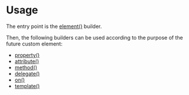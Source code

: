 # Usage

The entry point is the [element()](element.md) builder.

Then, the following builders can be used according to the purpose of the future custom element:

* [property()](property.md)
* [attribute()](attribute.md)
* [method()](method.md)
* [delegate()](delegate.md)
* [on()](on.md)
* [template()](template.md)
